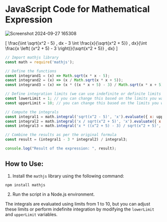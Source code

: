
# JavaScript Code for Mathematical Expression

![Screenshot 2024-09-27 165308](https://github.com/user-attachments/assets/b0b148d8-8abb-4bb1-b5ad-2a9dfc9917e7)

\[
\frac{\int \sqrt{x^2 - 5} \, dx - 3 \int \frac{x}{\sqrt{x^2 + 5}} \, dx}{\int \frac{x \left( (x^2 + 5) - 3 \right)}{\sqrt{x^2 + 5}} \, dx}
\]


```javascript
// Import mathjs library
const math = require('mathjs');

// Define the functions
const integrand1 = (x) => Math.sqrt(x * x - 5);
const integrand2 = (x) => (x / Math.sqrt(x * x + 5));
const integrand3 = (x) => (x * ((x * x + 5) - 3) / Math.sqrt(x * x + 5));

// Define integration limits (we can use indefinite or definite limits here)
const lowerLimit = 1; // you can change this based on the limits you want
const upperLimit = 10; // you can change this based on the limits you want

// Compute the integrals
const integral1 = math.integral('sqrt(x^2 - 5)', 'x').evaluate({ x: upperLimit }) - math.integral('sqrt(x^2 - 5)', 'x').evaluate({ x: lowerLimit });
const integral2 = math.integral('x / sqrt(x^2 + 5)', 'x').evaluate({ x: upperLimit }) - math.integral('x / sqrt(x^2 + 5)', 'x').evaluate({ x: lowerLimit });
const integral3 = math.integral('x * ((x^2 + 5) - 3) / sqrt(x^2 + 5)', 'x').evaluate({ x: upperLimit }) - math.integral('x * ((x^2 + 5) - 3) / sqrt(x^2 + 5)', 'x').evaluate({ x: lowerLimit });

// Combine the results as per the original formula
const result = (integral1 - 3 * integral2) / integral3;

console.log("Result of the expression: ", result);
```

## How to Use:

1. Install the `mathjs` library using the following command:

```
npm install mathjs
```

2. Run the script in a Node.js environment.

The integrals are evaluated using limits from 1 to 10, but you can adjust these limits or perform indefinite integration by modifying the `lowerLimit` and `upperLimit` variables.
